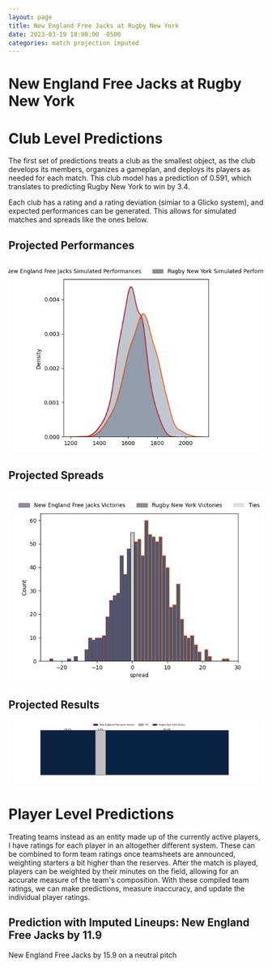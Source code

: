 ```yaml
---  
layout: page  
title: New England Free Jacks at Rugby New York  
date: 2023-03-19 18:00:00 -0500  
categories: match projection imputed  
---
```

# New England Free Jacks at Rugby New York

# Club Level Predictions


The first set of predictions treats a club as the smallest object, as the club develops its members, organizes a gameplan, and deploys its players as needed for each match. This club model has a prediction of 0.591, which translates to predicting Rugby New York to win by 3.4.

Each club has a rating and a rating deviation (simiar to a Glicko system), and expected performances can be generated. This allows for simulated matches and spreads like the ones below.
## Projected Performances


![Projected Performances](plots/performances_2023-03-19-RugbyNewYork-NewEnglandFreeJacks.png)
## Projected Spreads


![Projected Spreads](plots/spreads_2023-03-19-RugbyNewYork-NewEnglandFreeJacks.png)
## Projected Results


![Projected Results](plots/resultbar_2023-03-19-RugbyNewYork-NewEnglandFreeJacks.png)
# Player Level Predictions


Treating teams instead as an entity made up of the currently active players, I have ratings for each player in an altogether different system. These can be combined to form team ratings once teamsheets are announced, weighting starters a bit higher than the reserves. After the match is played, players can be weighted by their minutes on the field, allowing for an accurate measure of the team's composition. With these compiled team ratings, we can make predictions, measure inaccuracy, and update the individual player ratings.
## Prediction with Imputed Lineups: New England Free Jacks by 11.9


New England Free Jacks by 15.9 on a neutral pitch


